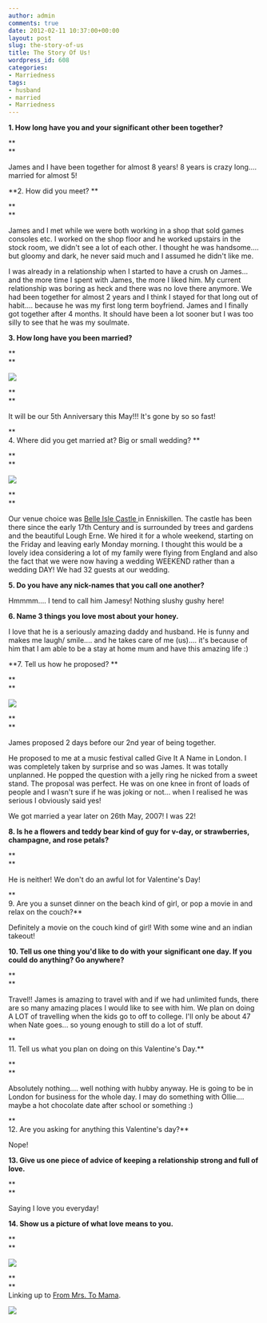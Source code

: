 ```yaml
---
author: admin
comments: true
date: 2012-02-11 10:37:00+00:00
layout: post
slug: the-story-of-us
title: The Story Of Us!
wordpress_id: 608
categories:
- Marriedness
tags:
- husband
- married
- Marriedness
---
```


**1. How long have you and your significant other been together?**

**  
**

James and I have been together for almost 8 years!  8 years is crazy long.... married for almost 5! 

  
**2. How did you meet? **

**  
**

James and I met while we were both working in a shop that sold games consoles etc.  I worked on the shop floor and he worked upstairs in the stock room, we didn't see a lot of each other.  I thought he was handsome.... but gloomy and dark, he never said much and I assumed he didn't like me.

  


I was already in a relationship when I started to have a crush on James... and the more time I spent with James, the more I liked him.  My current relationship was boring as heck and there was no love there anymore.  We had been together for almost 2 years and I think I stayed for that long out of habit.... because he was my first long term boyfriend.  James and I finally got together after 4 months.  It should have been a lot sooner but I was too silly to see that he was my soulmate.

  


**3. How long have you been married?**

**  
**

[![](http://farm3.staticflickr.com/2164/2547283715_de2b8668be_b.jpg)](http://farm3.staticflickr.com/2164/2547283715_de2b8668be_b.jpg)

**  
**

It will be our 5th Anniversary this May!!!  It's gone by so so fast!

**  
4. Where did you get married at? Big or small wedding? **

**  
**

[![](http://farm4.staticflickr.com/3123/2547649347_6d3d71b05c_b.jpg)](http://farm4.staticflickr.com/3123/2547649347_6d3d71b05c_b.jpg)

**  
**

Our venue choice was [Belle Isle Castle ](http://www.belleislecastle.com/)in Enniskillen. The castle has been there since the early 17th Century and is surrounded by trees and gardens and the beautiful Lough Erne. We hired it for a whole weekend, starting on the Friday and leaving early Monday morning. I thought this would be a lovely idea considering a lot of my family were flying from England and also the fact that we were now having a wedding WEEKEND rather than a wedding DAY!  We had 32 guests at our wedding.  


  


**5. Do you have any nick-names that you call one another?**

  


Hmmmm.... I tend to call him Jamesy!  Nothing slushy gushy here!

  
**6. Name 3 things you love most about your honey.**

  


I love that he is a seriously amazing daddy and husband.  He is funny and makes me laugh/ smile.... and he takes care of me (us).... it's because of him that I am able to be a stay at home mum and have this amazing life :)

  
**7. Tell us how he proposed? **

**  
**

[![](http://farm3.staticflickr.com/2569/3992235409_ca236de615_b.jpg)](http://farm3.staticflickr.com/2569/3992235409_ca236de615_b.jpg)

**  
**

James proposed 2 days before our 2nd year of being together.

  


He proposed to me at a music festival called Give It A Name in London.  I was completely taken by surprise and so was James.  It was totally unplanned.  He popped the question with a jelly ring he nicked from a sweet stand.  The proposal was perfect.  He was on one knee in front of loads of people and I wasn't sure if he was joking or not... when I realised he was serious I obviously said yes! 

  


We got married a year later on 26th May, 2007!  I was 22!

  


**8. Is he a flowers and teddy bear kind of guy for v-day, or strawberries, champagne, and rose petals?**

**  
**

He is neither!  We don't do an awful lot for Valentine's Day!

**  
9. Are you a sunset dinner on the beach kind of girl, or pop a movie in and relax on the couch?**

  


Definitely a movie on the couch kind of girl!  With some wine and an indian takeout!

  
**10. Tell us one thing you'd like to do with your significant one day. If you could do anything? Go anywhere?**

**  
**

Travel!!  James is amazing to travel with and if we had unlimited funds, there are so many amazing places I would like to see with him.  We plan on doing A LOT of travelling when the kids go to off to college.  I'll only be about 47 when Nate goes... so young enough to still do a lot of stuff. 

**  
11. Tell us what you plan on doing on this Valentine's Day.**

**  
**

Absolutely nothing.... well nothing with hubby anyway.  He is going to be in London for business for the whole day.  I may do something with Ollie.... maybe a hot chocolate date after school or something :)

**  
12. Are you asking for anything this Valentine's day?**

Nope!

  


**13. Give us one piece of advice of keeping a relationship strong and full of love.**

**  
**

Saying I love you everyday!

  


**14.  Show us a picture of what love means to you.**

**  
**

[![](http://farm8.staticflickr.com/7155/6804018543_f6198f25e3_b.jpg)](http://farm8.staticflickr.com/7155/6804018543_f6198f25e3_b.jpg)

**  
**  
Linking up to [From Mrs. To Mama](http://www.frommrstomama.com/2012/02/our-love-story-link-up.html).

![](https://blogger.googleusercontent.com/tracker/251139911615938991-7872402591352594209?l=www.outmumbered.com)

